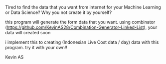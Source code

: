 Tired to find the data that you want from internet for your Machine Learning or Data Science?
Why you not create it by yourself?

this program will generate the form data that you want.
using combinator (https://github.com/KevinAS28/Combination-Generator-Linked-List), your data will created soon

i implement this to creating (Indonesian Live Cost data / day) data with this program. try it with your own!!

Kevin AS